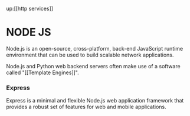 up:[[http services]]

# NODE JS
Node.js is an open-source, cross-platform, back-end JavaScript runtime environment that can be used to build scalable network applications.

Node.js and Python web backend servers often make use of a software called "[[Template Engines]]".

### Express
Express is a minimal and flexible Node.js web application framework that provides a robust set of features for web and mobile applications.

